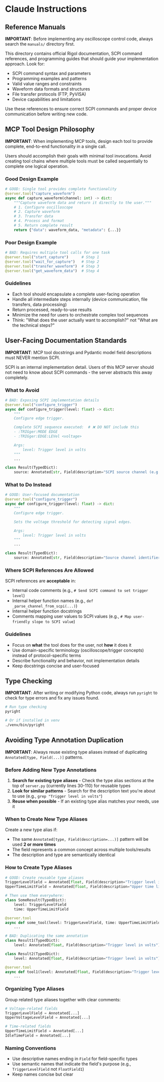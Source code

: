 # Claude Instructions

## Reference Manuals

**IMPORTANT**: Before implementing any oscilloscope control code, always search the `manuals/` directory first.

This directory contains official Rigol documentation, SCPI command references, and programming guides that should guide your implementation approach. Look for:

- SCPI command syntax and parameters
- Programming examples and patterns
- Valid value ranges and constraints
- Waveform data formats and structures
- File transfer protocols (FTP, PyVISA)
- Device capabilities and limitations

Use these references to ensure correct SCPI commands and proper device communication before writing new code.

## MCP Tool Design Philosophy

**IMPORTANT**: When implementing MCP tools, design each tool to provide complete, end-to-end functionality in a single call.

Users should accomplish their goals with minimal tool invocations. Avoid creating tool chains where multiple tools must be called sequentially to complete one logical operation.

### Good Design Example
```python
# GOOD: Single tool provides complete functionality
@server.tool("capture_waveform")
async def capture_waveform(channel: int) -> dict:
    """Capture waveform data and return it directly to the user."""
    # 1. Configure oscilloscope
    # 2. Capture waveform
    # 3. Transfer data
    # 4. Process and format
    # 5. Return complete result
    return {"data": waveform_data, "metadata": {...}}
```

### Poor Design Example
```python
# BAD: Requires multiple tool calls for one task
@server.tool("start_capture")      # Step 1
@server.tool("wait_for_capture")   # Step 2
@server.tool("transfer_waveform")  # Step 3
@server.tool("get_waveform_data")  # Step 4
```

### Guidelines
- Each tool should encapsulate a complete user-facing operation
- Handle all intermediate steps internally (device communication, file transfers, data processing)
- Return processed, ready-to-use results
- Minimize the need for users to orchestrate complex tool sequences
- Think: "What does the user actually want to accomplish?" not "What are the technical steps?"

## User-Facing Documentation Standards

**IMPORTANT**: MCP tool docstrings and Pydantic model field descriptions must NEVER mention SCPI.

SCPI is an internal implementation detail. Users of this MCP server should not need to know about SCPI commands - the server abstracts this away completely.

### What to Avoid

```python
# BAD: Exposing SCPI implementation details
@server.tool("configure_trigger")
async def configure_trigger(level: float) -> dict:
    """
    Configure edge trigger.

    Complete SCPI sequence executed:  # ❌ DO NOT include this
    - :TRIGger:MODE EDGE
    - :TRIGger:EDGE:LEVel <voltage>

    Args:
        level: Trigger level in volts
    """
    ...

class Result(TypedDict):
    source: Annotated[str, Field(description="SCPI source channel (e.g., 'CHAN1')")]  # ❌ DO NOT mention SCPI
```

### What to Do Instead

```python
# GOOD: User-focused documentation
@server.tool("configure_trigger")
async def configure_trigger(level: float) -> dict:
    """
    Configure edge trigger.

    Sets the voltage threshold for detecting signal edges.

    Args:
        level: Trigger level in volts
    """
    ...

class Result(TypedDict):
    source: Annotated[str, Field(description="Source channel identifier (e.g., 'CHAN1')")]  # ✅ User-friendly
```

### Where SCPI References Are Allowed

SCPI references are **acceptable** in:
- Internal code comments (e.g., `# Send SCPI command to set trigger level`)
- Internal helper function names (e.g., `def _parse_channel_from_scpi(...)`)
- Internal helper function docstrings
- Comments mapping user values to SCPI values (e.g., `# Map user-friendly slope to SCPI value`)

### Guidelines

- Focus on **what** the tool does for the user, not **how** it does it
- Use domain-specific terminology (oscilloscope/trigger concepts) instead of protocol-specific terms
- Describe functionality and behavior, not implementation details
- Keep docstrings concise and user-focused

## Type Checking

**IMPORTANT**: After writing or modifying Python code, always run `pyright` to check for type errors and fix any issues found.

```bash
# Run type checking
pyright

# Or if installed in venv
./venv/bin/pyright
```

## Avoiding Type Annotation Duplication

**IMPORTANT**: Always reuse existing type aliases instead of duplicating `Annotated[type, Field(...)]` patterns.

### Before Adding New Type Annotations

1. **Search for existing type aliases** - Check the type alias sections at the top of `server.py` (currently lines 30-110) for reusable types
2. **Look for similar patterns** - Search for the description text you're about to use (e.g., `grep "Trigger level in volts"`)
3. **Reuse when possible** - If an existing type alias matches your needs, use it

### When to Create New Type Aliases

Create a new type alias if:
- The same `Annotated[type, Field(description=...)]` pattern will be used **2 or more times**
- The field represents a common concept across multiple tools/results
- The description and type are semantically identical

### How to Create Type Aliases

```python
# GOOD: Create reusable type aliases
TriggerLevelField = Annotated[float, Field(description="Trigger level in volts")]
UpperTimeLimitField = Annotated[float, Field(description="Upper time limit in seconds")]

# Then use them everywhere:
class SomeResult(TypedDict):
    level: TriggerLevelField
    time: UpperTimeLimitField

@server.tool
async def some_tool(level: TriggerLevelField, time: UpperTimeLimitField):
    ...
```

```python
# BAD: Duplicating the same annotation
class Result1(TypedDict):
    level: Annotated[float, Field(description="Trigger level in volts")]

class Result2(TypedDict):
    level: Annotated[float, Field(description="Trigger level in volts")]  # Duplicate!

@server.tool
async def tool1(level: Annotated[float, Field(description="Trigger level in volts")]):  # Duplicate!
    ...
```

### Organizing Type Aliases

Group related type aliases together with clear comments:

```python
# Voltage-related fields
TriggerLevelField = Annotated[...]
UpperVoltageLevelField = Annotated[...]

# Time-related fields
UpperTimeLimitField = Annotated[...]
IdleTimeField = Annotated[...]
```

### Naming Conventions

- Use descriptive names ending in `Field` for field-specific types
- Use semantic names that indicate the field's purpose (e.g., `TriggerLevelField` not `FloatField1`)
- Keep names concise but clear
